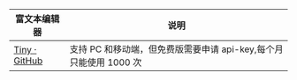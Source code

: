 
|富文本编辑器     |  说明   |
| --- | --- |
| [Tiny · GitHub](https://github.com/tinymce)     |  支持 PC 和移动端，但免费版需要申请 api-key,每个月只能使用 1000 次   |

